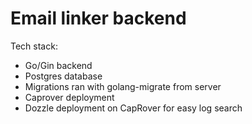 # Email linker backend

Tech stack:
- Go/Gin backend
- Postgres database
- Migrations ran with golang-migrate from server
- Caprover deployment
- Dozzle deployment on CapRover for easy log search